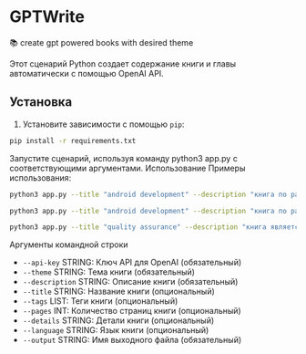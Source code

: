 # GPTWrite
📚 create gpt powered books with desired theme

Этот сценарий Python создает содержание книги и главы автоматически с помощью OpenAI API.

## Установка

1. Установите зависимости с помощью `pip`:

```bash
pip install -r requirements.txt
```

Запустите сценарий, используя команду python3 app.py с соответствующими аргументами.
Использование
Примеры использования:

```bash
python3 app.py --title "android development" --description "книга по разработке андроид приложений. предназначена для новичков. последовательно освещает основные концепции разработки, паттерны проектирования, приемы проектирования UI и UX приложений" --tags java android development tutorial --details подробно --theme "руководство по разработке приложений для ОС андроид" --pages 50 --output android
```

```bash
python3 app.py --title "android development" --description "книга по разработке андроид приложений. предназначена для новичков. последовательно освещает основные концепции разработки, паттерны проектирования, приемы проектирования UI и UX приложений" --tags java android development tutorial --details "очень подробно" --theme "руководство по разработке приложений для ОС андроид" --pages 200 --output android --language Russian
```

```bash
python3 app.py --title "quality assurance" --description "книга является справочником для опытного QA инженера. в нее включены основные понятия QA, основные метрики качества, подходы к тестированию" --tags qa quality assurance cookbook  --details подробно --theme "справочник для QA инженера" --pages 200 --output qaguide --language Russian
```

Аргументы командной строки  
- `--api-key` STRING: Ключ API для OpenAI (обязательный)
- `--theme` STRING: Тема книги (обязательный)
- `--description` STRING: Описание книги (обязательный)
- `--title` STRING: Название книги (опциональный)
- `--tags` LIST: Теги книги (опциональный)
- `--pages` INT: Количество страниц книги (опциональный)
- `--details` STRING: Детали книги (опциональный)
- `--language` STRING: Язык книги (опциональный)
- `--output` STRING: Имя выходного файла (обязательный)